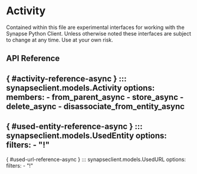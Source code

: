# Activity

Contained within this file are experimental interfaces for working with the Synapse Python
Client. Unless otherwise noted these interfaces are subject to change at any time. Use
at your own risk.

## API Reference

[](){ #activity-reference-async }
::: synapseclient.models.Activity
    options:
      members:
        - from_parent_async
        - store_async
        - delete_async
        - disassociate_from_entity_async
---
[](){ #used-entity-reference-async }
::: synapseclient.models.UsedEntity
    options:
      filters:
      - "!"
---
[](){ #used-url-reference-async }
::: synapseclient.models.UsedURL
    options:
      filters:
      - "!"
